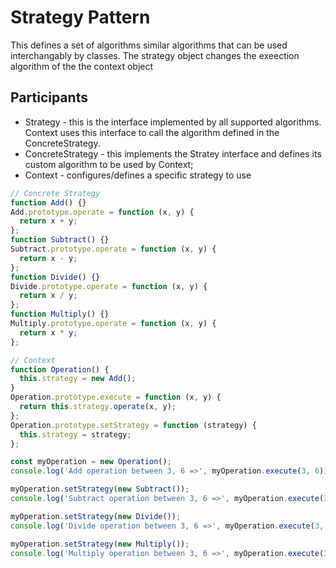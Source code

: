 # Strategy Pattern

This defines a set of algorithms similar algorithms that can be used interchangably by classes. The strategy object changes the exeection algorithm of the the context object

## Participants

- Strategy - this is the interface implemented by all supported algorithms. Context uses this interface to call the algorithm defined in the ConcreteStrategy. 
- ConcreteStrategy - this implements the Stratey interface and defines its custom algorithm to be used by Context;
- Context - configures/defines a specific strategy to use

```js
// Concrete Strategy
function Add() {}
Add.prototype.operate = function (x, y) {
  return x + y;
};
function Subtract() {}
Subtract.prototype.operate = function (x, y) {
  return x - y;
};
function Divide() {}
Divide.prototype.operate = function (x, y) {
  return x / y;
};
function Multiply() {}
Multiply.prototype.operate = function (x, y) {
  return x * y;
};

// Context
function Operation() {
  this.strategy = new Add();
}
Operation.prototype.execute = function (x, y) {
  return this.strategy.operate(x, y);
};
Operation.prototype.setStrategy = function (strategy) {
  this.strategy = strategy;
};

const myOperation = new Operation();
console.log('Add operation between 3, 6 =>', myOperation.execute(3, 6));

myOperation.setStrategy(new Subtract());
console.log('Subtract operation between 3, 6 =>', myOperation.execute(3, 6));

myOperation.setStrategy(new Divide());
console.log('Divide operation between 3, 6 =>', myOperation.execute(3, 6));

myOperation.setStrategy(new Multiply());
console.log('Multiply operation between 3, 6 =>', myOperation.execute(3, 6));

```
